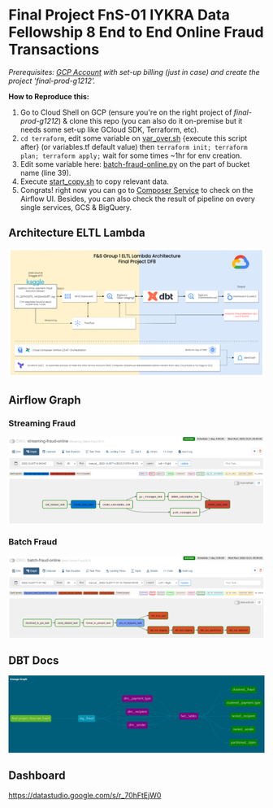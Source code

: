 # Final Project FnS-01 IYKRA Data Fellowship 8 End to End Online Fraud Transactions
 
*Prerequisites: [GCP Account](https://cloud.google.com/free-trial) with set-up billing (just in case) and create the project _'final-prod-g1212'_.*

**How to Reproduce this:**
1. Go to Cloud Shell on GCP (ensure you're on the right project of *final-prod-g1212*) & clone this repo (you can also do it on-premise but it needs some set-up like GCloud SDK, Terraform, etc).
2. `cd terraform`, edit some variable on [var_over.sh](https://github.com/devanisdwi/final_project_fns_01/blob/main/terraform/var_over.sh) {execute this script after} (or variables.tf default value) then `terraform init; terraform plan; terraform apply;` wait for some times ~1hr for env creation.
3. Edit some variable here: [batch-fraud-online.py](https://github.com/devanisdwi/final_project_fns_01/blob/main/dags/batch-fraud-online.py#L39) on the part of bucket name (line 39).
4. Execute [start_copy.sh](https://github.com/devanisdwi/final_project_fns_01/blob/main/terraform/start_copy.sh) to copy relevant data.
5. Congrats! right now you can go to [Composer Service](https://console.cloud.google.com/composer) to check on the Airflow UI. Besides, you can also check the result of pipeline on every single services, GCS & BigQuery.

## Architecture ELTL Lambda
![](https://github.com/devanisdwi/final_project_fns_01/blob/main/imgs/1_architecture_fns.png)

## Airflow Graph
### Streaming Fraud
![](https://github.com/devanisdwi/final_project_fns_01/blob/main/imgs/2_streaming_pubsub.png)

### Batch Fraud
![](https://github.com/devanisdwi/final_project_fns_01/blob/main/imgs/3_batch_airflow.png)

## DBT Docs
![](https://github.com/devanisdwi/final_project_fns_01/blob/main/imgs/4_lineage.png)

## Dashboard
https://datastudio.google.com/s/r_70hFtEjW0